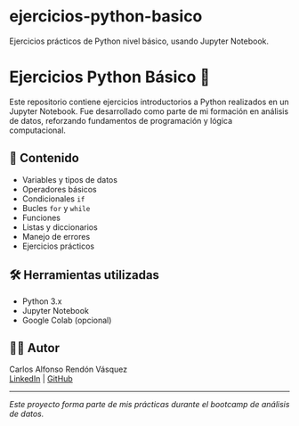 # ejercicios-python-basico
Ejercicios prácticos de Python nivel básico, usando Jupyter Notebook.

# Ejercicios Python Básico 🐍

Este repositorio contiene ejercicios introductorios a Python realizados en un Jupyter Notebook. Fue desarrollado como parte de mi formación en análisis de datos, reforzando fundamentos de programación y lógica computacional.

## 📘 Contenido

- Variables y tipos de datos
- Operadores básicos
- Condicionales `if`
- Bucles `for` y `while`
- Funciones
- Listas y diccionarios
- Manejo de errores
- Ejercicios prácticos

## 🛠 Herramientas utilizadas

- Python 3.x
- Jupyter Notebook
- Google Colab (opcional)

## 👨‍💻 Autor

Carlos Alfonso Rendón Vásquez  
[LinkedIn](https://www.linkedin.com/in/carlosalfonsorendon) | [GitHub](https://github.com/alfonsoren)

---

*Este proyecto forma parte de mis prácticas durante el bootcamp de análisis de datos.*

